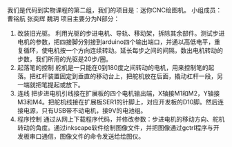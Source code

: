 我们是代码到实物课程的第二组，我们的项目是：迷你CNC绘图机。
小组成员：
曹铭航
张奕辉
魏玥
项目主要分为N部分：
1.	改装旧光驱。
利用光驱的步进电机、导轨、移动架，拆除其余部件。测试步进电机的参数，把四接脚分别接到arduino四个输出端口，并通以高低电平，重复循环，使电机按一个方向连续转动。延长每步之间的间隔，数出电机转动的步数，我们所用的光驱是20步/圈。
2.	起落笔的控制
舵机是一只能在0到180度之间转动的电机，用来控制笔的起落。把杠杆装置固定到垂直的移动台上，把舵机放在后面，撬动杠杆一段，另一端就把笔提起或放下。
3.	连线
把步进电机引线接在扩展板的四个电机输出端，X轴接M1和M2，Y轴接M3和M4。把舵机线接在扩展板SER1的针脚上，对应开发板的D10脚。然后连接电源，只有USB带不动电机，接9V的电池组。
4.	程序控制
通过从网上下载程序代码，并修改参数：步进电机的移动方向、舵机转动的角度。通过inkscape软件绘制图像文件，并把图像通过gctrl程序与开发板串口通信，图像文件的命令发送给绘图仪。
